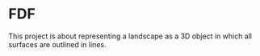 # FDF
This project is about representing a landscape as a 3D object in which all surfaces are outlined in lines.
